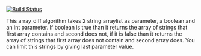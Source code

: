 [![Build Status](https://travis-ci.org/soners/array_diff_app.svg?branch=master)](https://travis-ci.org/soners/array_diff_app)

This array_diff algorithm takes 2 string arraylist as parameter, a boolean and an int parameter. If boolean is true than it returns the array of strings that first array contains and second does not, if it is false than it returns the array of strings that first array does not contain and second array does.
You can limit this strings by giving last parameter value.
